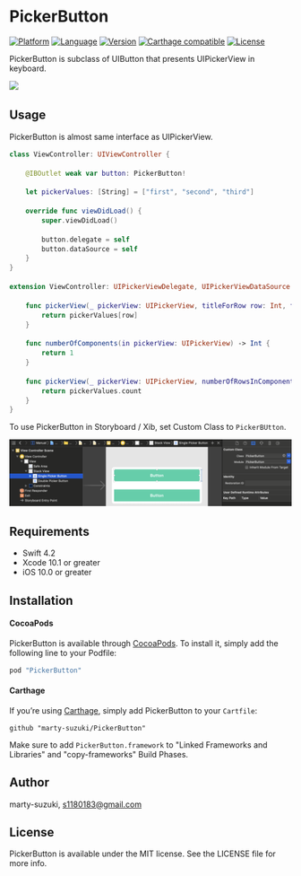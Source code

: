 # PickerButton

[![Platform](http://img.shields.io/badge/platform-iOS-blue.svg?style=flat
)](https://developer.apple.com/iphone/index.action)
[![Language](http://img.shields.io/badge/swift-4.2-orange.svg?style=flat
)](https://developer.apple.com/swift)
[![Version](https://img.shields.io/cocoapods/v/PickerButton.svg?style=flat)](http://cocoapods.org/pods/PickerButton)
[![Carthage compatible](https://img.shields.io/badge/Carthage-compatible-4BC51D.svg?style=flat)](https://github.com/Carthage/Carthage)
[![License](https://img.shields.io/cocoapods/l/MisterFusion.svg?style=flat)](http://cocoapods.org/pods/MisterFusion)

PickerButton is subclass of UIButton that presents UIPickerView in keyboard.

![](./Images/picker.gif)

## Usage

PickerButton is almost same interface as UIPickerView.

```swift
class ViewController: UIViewController {

    @IBOutlet weak var button: PickerButton!

    let pickerValues: [String] = ["first", "second", "third"]

    override func viewDidLoad() {
        super.viewDidLoad()

        button.delegate = self
        button.dataSource = self
    }
}

extension ViewController: UIPickerViewDelegate, UIPickerViewDataSource {

    func pickerView(_ pickerView: UIPickerView, titleForRow row: Int, forComponent component: Int) -> String? {
        return pickerValues[row]
    }

    func numberOfComponents(in pickerView: UIPickerView) -> Int {
        return 1
    }

    func pickerView(_ pickerView: UIPickerView, numberOfRowsInComponent component: Int) -> Int {
        return pickerValues.count
    }
}
```

To use PickerButton in Storyboard / Xib, set Custom Class to `PickerBUtton`.

![](./Images/storyboard.png)

## Requirements

- Swift 4.2
- Xcode 10.1 or greater
- iOS 10.0 or greater

## Installation

#### CocoaPods

PickerButton is available through [CocoaPods](http://cocoapods.org). To install
it, simply add the following line to your Podfile:

```ruby
pod "PickerButton"
```

#### Carthage

If you’re using [Carthage](https://github.com/Carthage/Carthage), simply add
PickerButton to your `Cartfile`:

```
github "marty-suzuki/PickerButton"
```

Make sure to add `PickerButton.framework` to "Linked Frameworks and Libraries" and "copy-frameworks" Build Phases.

## Author

marty-suzuki, s1180183@gmail.com

## License

PickerButton is available under the MIT license. See the LICENSE file for more info.
